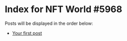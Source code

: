 # Index for NFT World #5968
Posts will be displayed in the order below:

- [Your first post](./001-first.md)

